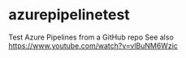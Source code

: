 # azurepipelinetest
Test Azure Pipelines from a GitHub repo
See also https://www.youtube.com/watch?v=vlBuNM6Wzic 
